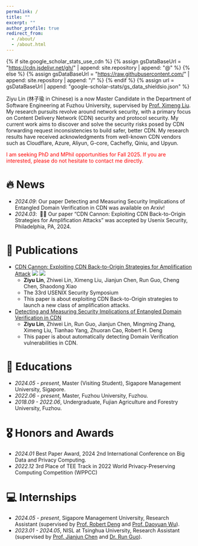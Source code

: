```yaml
---
permalink: /
title: ""
excerpt: ""
author_profile: true
redirect_from: 
  - /about/
  - /about.html
---
```


{% if site.google_scholar_stats_use_cdn %}
{% assign gsDataBaseUrl = "https://cdn.jsdelivr.net/gh/" | append: site.repository | append: "@" %}
{% else %}
{% assign gsDataBaseUrl = "https://raw.githubusercontent.com/" | append: site.repository | append: "/" %}
{% endif %}
{% assign url = gsDataBaseUrl | append: "google-scholar-stats/gs_data_shieldsio.json" %}

<span class='anchor' id='about-me'></span>

Ziyu Lin (林子瑜 in Chinese) is a now Master Candidate in the Department of Software Engineering at Fuzhou University, supervised by [Prof. Ximeng Liu](https://ccds.fzu.edu.cn/info/1206/5178.htm). My research pursuits revolve around network security, with a primary focus on Content Delivery Network (CDN) security and protocol security. My current work aims to discover and solve the security risks posed by CDN forwarding request inconsistencies to build safer, better CDN. My research results have received acknowledgments from well-known CDN vendors such as Cloudflare, Azure, Aliyun, G-core, Cachefly, Qiniu, and Upyun.

<font color="red"> I am seeking PhD and MPhil opportunities for Fall 2025. If you are interested, please do not hesitate to contact me directly.</font> 







# 🔥 News
- *2024.09*: Our paper Detecting and Measuring Security Implications of Entangled Domain Verification in CDN was available on Arxiv!
- *2024.03*: &nbsp;🎉🎉 Our paper “CDN Cannon: Exploiting CDN Back-to-Origin Strategies for Amplification Attacks” was accepted by Usenix Security, Philadelphia, PA, 2024.


# 📝 Publications 


- [CDN Cannon: Exploiting CDN Back-to-Origin Strategies for Amplification Attack](https://www.usenix.org/system/files/usenixsecurity24-lin-ziyu.pdf)
![](https://img.shields.io/badge/CCF-A-red?style=flat-square) ![](https://img.shields.io/badge/USENIX%20Security-2024-blue?style=flat-square)
  - **Ziyu Lin**, Zhiwei Lin, Ximeng Liu, Jianjun Chen, Run Guo, Cheng Chen, Shaodong Xiao
  - The 33rd USENIX Security Symposium
  - This paper is about exploiting CDN Back-to-Origin strategies to launch a new class of amplification attacks.
- [Detecting and Measuring Security Implications of Entangled Domain Verification in CDN](https://arxiv.org/pdf/2409.01887)
  - **Ziyu Lin**, Zhiwei Lin, Run Guo, Jianjun Chen, Mingming Zhang, Ximeng Liu, Tianhao Yang, Zhuoran Cao, Robert H. Deng
  - This paper is about automatically detecting Domain Verification vulnerabilities in CDN.


# 📖 Educations
- *2024.05 - present*, Master (Visiting Student), Sigapore Management University, Sigapore.
- *2022.06 - present*, Master, Fuzhou University, Fuzhou.
- *2018.09 - 2022.06*, Undergraduate, Fujian Agriculture and Forestry University, Fuzhou.

# 🎖 Honors and Awards
- *2024.01* Best Paper Award, 2024 2nd International Conference on Big Data and Privacy Computing. 
- *2022.12* 3rd Place of TEE Track in 2022 World Privacy-Preserving Computing Competition (WPPCC) 


# 💻 Internships
- *2024.05 - present*, Sigapore Management University, Research Assistant (supervised by [Prof. Robert Deng]([http://www.mysmu.edu/faculty/robertdeng/]) and [Prof. Daoyuan Wu]([https://daoyuan14.github.io/])).
- *2023.01 - 2024.05*, NISL at Tsinghua University, Research Assistant (supervised by [Prof. Jianjun Chen]([https://www.jianjunchen.com/]) and [Dr. Run Guo]([https://netsec.ccert.edu.cn/people/gr15])).
